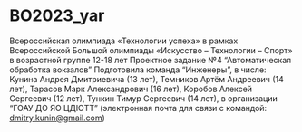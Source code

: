 # BO2023_yar
Всероссийская олимпиада «Технологии успеха» в рамках Всероссийской Большой олимпиады «Искусство – Технологии – Спорт» в возрастной группе 12-18 лет
Проектное задание №4 “Автоматическая обработка вокзалов”
Подготовила команда “Инженеры”, в числе: Кунина Андрея Дмитриевича (13 лет), Темников Артём Андреевич (14 лет), Тарасов Марк Александрович (16 лет), Коробов Алексей Сергеевич (12 лет), Тункин Тимур Сергеевич (14 лет), в организации “ГОАУ ДО ЯО ЦДЮТТ” (электронная почта для связи с командой: dmitry.kunin@gmail.com)
